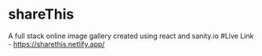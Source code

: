 # shareThis
A full stack online image gallery created using react and sanity.io 
#Live Link - https://sharethis.netlify.app/
